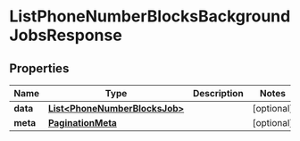 

# ListPhoneNumberBlocksBackgroundJobsResponse


## Properties

| Name | Type | Description | Notes |
|------------ | ------------- | ------------- | -------------|
|**data** | [**List&lt;PhoneNumberBlocksJob&gt;**](PhoneNumberBlocksJob.md) |  |  [optional] |
|**meta** | [**PaginationMeta**](PaginationMeta.md) |  |  [optional] |



